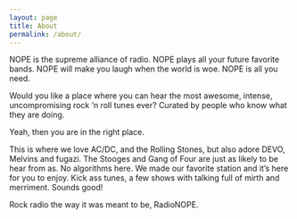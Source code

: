 ```yaml
---
layout: page
title: About
permalink: /about/
---
```


NOPE is the supreme alliance of radio. NOPE plays all your future favorite bands. NOPE will make you laugh when the world is woe.
NOPE is all you need.

Would you like a place where you can hear the most awesome, intense, uncompromising rock ‘n roll tunes ever?
Curated by people who know what they are doing.

Yeah, then you are in the right place.

This is where we love AC/DC, and the Rolling Stones, but also adore DEVO, Melvins and fugazi.
The Stooges and Gang of Four are just as likely to be hear from as.
No algorithms here. We made our favorite station and it’s here for you to enjoy.
Kick ass tunes, a few shows with talking full of mirth and merriment.
Sounds good!

Rock radio the way it was meant to be, RadioNOPE.
